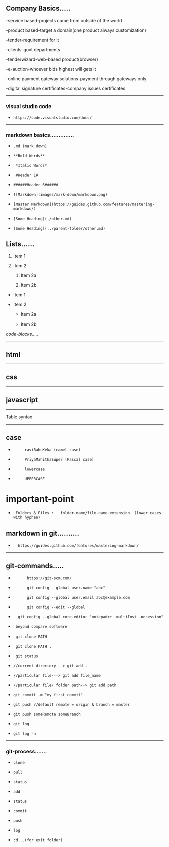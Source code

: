 ## Company Basics..... ##

-service based-projects come from outside of the world

-product based-target a domain(one product always  customization)

-tender-requirement for it

-clients-govt departments

-tenderwizard-web-based product(browser)

-e-auction-whoever bids highest will gets it

-online payment gateway solutions-payment through gateways only

-digital signature certificates-company issues certificates

---------------------------------------------------------------

### visual studio code ###

-     https://code.visualstudio.com/docs/

---------------------------------------------------------------

### markdown basics.............. ###


-     .md (mark down)

 
-     **Bold Words**

 
-      *Italic Words*

 
-      #Header 1# 

 
-     ######Header 6######

 

-     ![Markdown](images/mark-down/markdown.png) 

 

-     [Master Markdown](https://guides.github.com/features/mastering-markdown/)

 

-     [Some Heading](./other.md)


-     [Some Heading](../parent-folder/other.md)


 ## Lists...... ##
1. Item 1

1. Item 2

    1. Item 2a

    1. Item 2b

 
- Item 1 

- Item 2

    - Item 2a 

    - Item 2b

 
*code-blocks.....*

---
html
---

---
css
---

---
javascript
---

----------------------------------------------

Table syntax

--------------------------------------------- 

 
##  case ##
 

-          raviBabuKeka (camel case)

-          PriyaMahithaSuper (Pascal case)

-          lowercase

-          UPPERCASE


# important-point # 

-      Folders & Files :   folder-name/file-name.extension  (lower cases with hyphen)


## markdown in git.......... ##
 

-       https://guides.github.com/features/mastering-markdown/

--------------------------------------------------------------


##  git-commands.....  ##

-           https://git-scm.com/


-           git config --global user.name "abc"

-           git config --global user.email abc@example.com


-           git config --edit --global


-       git config --global core.editor "notepad++ -multiInst -nosession"

-      beyond compare software

-      git clone PATH

-      git clone PATH .


-      git status


-     //current directory---> git add .

-     //particular file---> git add file_name


-     //particular file/ folder path--> git add path


-     git commit -m "my first commit"


-     git push //default remote = origin & branch = master

-     git push someRemote someBranch 

-     git log

-     git log -n

-------------------------------------------------------------

### git-process....... ###

-     clone

-     pull 

-     status

-     add 

-     status

-     commit

-     push

-     log

-     cd ..(for exit folder)